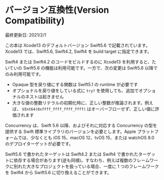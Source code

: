 # バージョン互換性\(Version Compatibility\)

最終更新日: 2021/2/1

この本は Xcode13 のデフォルトバージョン Swift5.6 で記載されています。Xcode13 では、Swift5.6, Swift4.2, Swift4 を build target に指定できます。

Swift4 または Swift4.2 のコードをビルドするのに Xcode13 を利用すると、たいていの Swift5.6 の機能は利用可能です。一方で、次の変更は Swift5.6 以降でのみ利用可能です。

* Opaque 型を戻り値にする関数は Swift5.1 の runtime が必要です
* オプショナルを戻り値をしている式に `try?` を使用しても、追加でオプショナルのネストは起きません
* 大きな値の整数リテラルの初期化時に、正しい整数が推論されます。例えば、 `UInt64(0xffff_ffff_ffff_ffff)` はオーバーフローせず、正しい値に評価されます

Concurrency は、Swift 5.6 以降、およびそれに対応する Concurrency の型を提供する Swift 標準ライブラリのバージョンを必要とします。Apple プラットフォームでは、少なくとも iOS 15、macOS 12、tvOS 15、または watchOS 8.0 のデプロイターゲットが必要です。

Swift5.6 で書かれたターゲットは Swift4.2 または Swift4 で書かれたターゲットに依存する場合があります\(逆も同様\)。すなわち、例えば複数のフレームワークに別れた大きなプロジェクトを扱っている場合、一度に 1 つのフレームワークを Swift4 から Swift5.6 に切り換えることができます。
